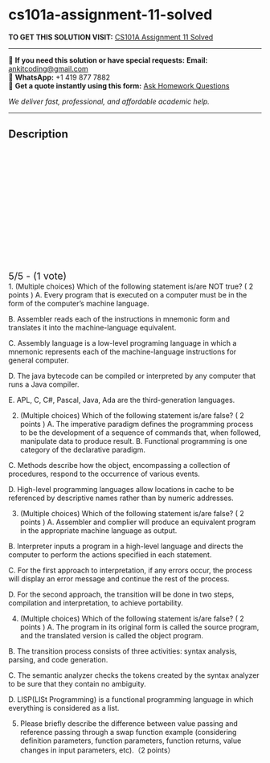 # cs101a-assignment-11-solved
**TO GET THIS SOLUTION VISIT:** [CS101A Assignment 11 Solved](https://www.ankitcodinghub.com/product/cs101a-assignment11-solved/)


---

📩 **If you need this solution or have special requests:** **Email:** ankitcoding@gmail.com  
📱 **WhatsApp:** +1 419 877 7882  
📄 **Get a quote instantly using this form:** [Ask Homework Questions](https://www.ankitcodinghub.com/services/ask-homework-questions/)

*We deliver fast, professional, and affordable academic help.*

---

<h2>Description</h2>



<div class="kk-star-ratings kksr-auto kksr-align-center kksr-valign-top" data-payload="{&quot;align&quot;:&quot;center&quot;,&quot;id&quot;:&quot;116197&quot;,&quot;slug&quot;:&quot;default&quot;,&quot;valign&quot;:&quot;top&quot;,&quot;ignore&quot;:&quot;&quot;,&quot;reference&quot;:&quot;auto&quot;,&quot;class&quot;:&quot;&quot;,&quot;count&quot;:&quot;1&quot;,&quot;legendonly&quot;:&quot;&quot;,&quot;readonly&quot;:&quot;&quot;,&quot;score&quot;:&quot;5&quot;,&quot;starsonly&quot;:&quot;&quot;,&quot;best&quot;:&quot;5&quot;,&quot;gap&quot;:&quot;4&quot;,&quot;greet&quot;:&quot;Rate this product&quot;,&quot;legend&quot;:&quot;5\/5 - (1 vote)&quot;,&quot;size&quot;:&quot;24&quot;,&quot;title&quot;:&quot;CS101A  Assignment 11 Solved&quot;,&quot;width&quot;:&quot;138&quot;,&quot;_legend&quot;:&quot;{score}\/{best} - ({count} {votes})&quot;,&quot;font_factor&quot;:&quot;1.25&quot;}">

<div class="kksr-stars">

<div class="kksr-stars-inactive">
            <div class="kksr-star" data-star="1" style="padding-right: 4px">


<div class="kksr-icon" style="width: 24px; height: 24px;"></div>
        </div>
            <div class="kksr-star" data-star="2" style="padding-right: 4px">


<div class="kksr-icon" style="width: 24px; height: 24px;"></div>
        </div>
            <div class="kksr-star" data-star="3" style="padding-right: 4px">


<div class="kksr-icon" style="width: 24px; height: 24px;"></div>
        </div>
            <div class="kksr-star" data-star="4" style="padding-right: 4px">


<div class="kksr-icon" style="width: 24px; height: 24px;"></div>
        </div>
            <div class="kksr-star" data-star="5" style="padding-right: 4px">


<div class="kksr-icon" style="width: 24px; height: 24px;"></div>
        </div>
    </div>

<div class="kksr-stars-active" style="width: 138px;">
            <div class="kksr-star" style="padding-right: 4px">


<div class="kksr-icon" style="width: 24px; height: 24px;"></div>
        </div>
            <div class="kksr-star" style="padding-right: 4px">


<div class="kksr-icon" style="width: 24px; height: 24px;"></div>
        </div>
            <div class="kksr-star" style="padding-right: 4px">


<div class="kksr-icon" style="width: 24px; height: 24px;"></div>
        </div>
            <div class="kksr-star" style="padding-right: 4px">


<div class="kksr-icon" style="width: 24px; height: 24px;"></div>
        </div>
            <div class="kksr-star" style="padding-right: 4px">


<div class="kksr-icon" style="width: 24px; height: 24px;"></div>
        </div>
    </div>
</div>


<div class="kksr-legend" style="font-size: 19.2px;">
            5/5 - (1 vote)    </div>
    </div>
1. (Multiple choices) Which of the following statement is/are NOT true? ( 2 points ) A. Every program that is executed on a computer must be in the form of the computer’s machine language.

B. Assembler reads each of the instructions in mnemonic form and translates it into the machine-language equivalent.

C. Assembly language is a low-level programing language in which a mnemonic represents each of the machine-language instructions for general computer.

D. The java bytecode can be compiled or interpreted by any computer that runs a Java compiler.

E. APL, C, C#, Pascal, Java, Ada are the third-generation languages.

2. (Multiple choices) Which of the following statement is/are false? ( 2 points ) A. The imperative paradigm defines the programming process to be the development of a sequence of commands that, when followed, manipulate data to produce result. B. Functional programming is one category of the declarative paradigm.

C. Methods describe how the object, encompassing a collection of procedures, respond to the occurrence of various events.

D. High-level programming languages allow locations in cache to be referenced by descriptive names rather than by numeric addresses.

3. (Multiple choices) Which of the following statement is/are false? ( 2 points ) A. Assembler and complier will produce an equivalent program in the appropriate machine language as output.

B. Interpreter inputs a program in a high-level language and directs the computer to perform the actions specified in each statement.

C. For the first approach to interpretation, if any errors occur, the process will display an error message and continue the rest of the process.

D. For the second approach, the transition will be done in two steps, compilation and interpretation, to achieve portability.

4. (Multiple choices) Which of the following statement is/are false? ( 2 points ) A. The program in its original form is called the source program, and the translated version is called the object program.

B. The transition process consists of three activities: syntax analysis, parsing, and code generation.

C. The semantic analyzer checks the tokens created by the syntax analyzer to be sure that they contain no ambiguity.

D. LISP(LISt Programming) is a functional programming language in which everything is considered as a list.

5. Please briefly describe the difference between value passing and reference passing through a swap function example (considering definition parameters, function parameters, function returns, value changes in input parameters, etc).（2 points）
